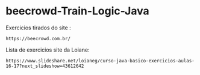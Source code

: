 # beecrowd-Train-Logic-Java

Exercicios tirados do site :
````
https://beecrowd.com.br/
````
Lista de exercicios site da Loiane:
````
https://www.slideshare.net/loianeg/curso-java-basico-exercicios-aulas-16-17?next_slideshow=43612642
````
